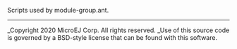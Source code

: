 Scripts used by module-group.ant.

---
_Copyright 2020 MicroEJ Corp. All rights reserved.
_Use of this source code is governed by a BSD-style license that can be found with this software.

